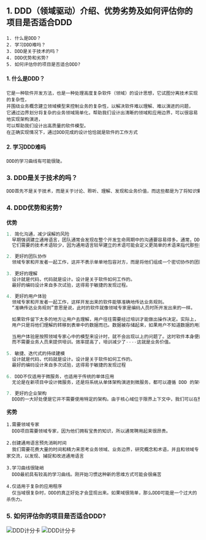 ## 1. DDD（领域驱动）介绍、优势劣势及如何评估你的项目是否适合DDD

```
1. 什么是DDD？
2. 学习DDD难吗？
3. DDD是关于技术的吗？
4. DDD优势和劣势?
5. 如何评估你的项目是否适合DDD?
```
#### 1. 什么是DDD？
```
它是一种软件开发方法，也是一种处理高度复杂软件（领域）的设计思想，它试图分离技术实现的复杂性，
并围绕业务概念建立领域模型来控制业务的复杂性，以解决软件难以理解、难以演进的问题，
它通过边界划分将复杂的业务领域简单化，帮助我们设计出清晰的领域和应用边界，可以很容易地实现架构演进，
可以帮助我们设计出高质量的软件模型。
在正确实现情况下，通过DDD完成的设计恰恰就是软件的工作方式
```

#### 2. 学习DDD难吗
```
DDD的学习曲线有可能很陡。
```

### 3. DDD是关于技术的吗？
```go
DDD首先不是关于技术，而是关于讨论、聆听、理解、发现和业务价值，而这些都是为了将知识集中起来。
```

### 4. DDD优势和劣势?

**优势**
```go
1. 简化沟通，减少误解的风险
  早期强调建立通用语言，团队通常会发现在整个开发生命周期中的沟通要容易得多。通常，DDD在讨论应用程序的各个方面时，
  它们需要的技术术语较少，因为通用语言较早建立的术语可能会定义更简单的术语来指代那些技术性更高的方面

2. 更好的团队协作
  领域专家和开发者一起工作，这并不表示单单地包容对方，而是将他们组成一个密切协作的团队。
  
3. 更好的理解
  设计就是代码，代码就是设计。设计是关于软件如何工作的。
  最好的编码设计来自多次试验，这得易于敏捷的发现过程。
  
4. 更好的用户体验
  领域专家和开发者一起工作，这样开发出来的软件能够准确地传达业务规则。
  “准确传达业务规则”意思是说，此时的软件就像领域专家是编码人员时所开发出来的一样。
  
  如果软件留下太多的地方让用户去理解，用户往往需要经过培训才能做出操作决定。实际上，
  用户只是将他们理解的转移到表单中的数据而已。数据被存储起来，如果用户不知道数据的用途，那么结果也将是错误的。
  
  当用户体验是按照领域专家心中的模型来设计时，就不会出现以上的问题了。这时软件本身便能对用户起到培训作用，
  而不需要业务人员来提供培训。效率提高了，培训减少了----这就是业务价值。
  
5. 敏捷、迭代式的持续建模
  设计就是代码，代码就是设计。设计是关于软件如何工作的。
  最好的编码设计来自多次试验，这得易于敏捷的发现过程
  
6. DDD不仅适用于微服务，也适用于传统的单体应用
  无论是在新项目中设计微服务，还是将系统从单体架构演进到微服务，都可以遵循 DDD 的架构原则。
  
7. 更好的企业架构
  DDD的一大好处便是它并不需要使用特定的架构。由于核心域位于限界上下文中，我们可以在整个系统中使用多种风格的架构。
```

**劣势**
```
1.需要领域专家
  DDD项目需要领域专家，因为他们拥有宝贵的知识，所以通常聘用起来很昂贵。

2.创建通用语言预先消耗时间
  我们需要花费大量的时间和精力来思考业务领域、业务边界，研究概念和术语，并且和领域专家交流，以发现、捕捉和改进通用语言

3.学习曲线很陡峭
  DDD最初具有较高的学习曲线。刚开始习惯这种新的思维方式可能会很痛苦

4.仅适用于复杂的应用程序
  仅当域很复杂时，DDD的真正好处才会显现出来。如果域很简单，那么DDD可能是一个过大的杀伤力。

```


### 5. 如何评估你的项目是否适合DDD?

![DDD计分卡]("images/score.0.jpg")
![DDD计分卡]("images/score.1.jpg")

